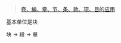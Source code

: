 
> [卷、编、章、节、条、款、项、目的应用](https://wenku.baidu.com/view/6a6dd4dea26925c52dc5bf70.html)

基本单位是块

块 -> 段 -> 章